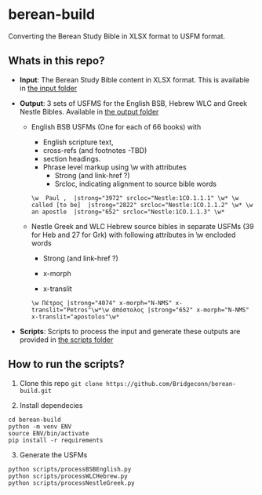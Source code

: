 # berean-build

Converting the Berean Study Bible in XLSX format to USFM format.

## Whats in this repo?

* **Input**: The Berean Study Bible content in XLSX format. This is available in [the input folder](./input)

* **Output**: 3 sets of USFMS for the English BSB, Hebrew WLC and Greek Nestle Bibles. Available in [the output folder](./output) 
	* English BSB USFMs (One for each of 66 books) with  
		* English scripture text,  
		* cross-refs (and footnotes -TBD)  
		* section headings.  
		* Phrase level markup using \w with attributes  
			* Strong (and link-href ?) 
			* Srcloc, indicating alignment to source bible words 

		```
		\w  Paul ,  |strong="3972" srcloc="Nestle:1CO.1.1.1" \w* \w  called [to be]  |strong="2822" srcloc="Nestle:1CO.1.1.2" \w* \w  an apostle  |strong="652" srcloc="Nestle:1CO.1.1.3" \w* 
		```

	* Nestle Greek and WLC Hebrew source bibles in separate USFMs (39 for Heb and 27 for Grk) with following attributes in \w encloded words 

		* Strong (and link-href ?) 

		* x-morph 

		* x-translit 

		```
		\w Πέτρος |strong="4074" x-morph="N-NMS" x-translit="Petros"\w*\w ἀπόστολος |strong="652" x-morph="N-NMS" x-translit="apostolos"\w* 
		```
* **Scripts**: Scripts to process the input and generate these outputs are provided in [the scripts folder](./scripts)

## How to run the scripts?

1. Clone this repo
`git clone https://github.com/Bridgeconn/berean-build.git`

2. Install dependecies

```
cd berean-build
python -m venv ENV
source ENV/bin/activate
pip install -r requirements
```
3. Generate the USFMs

```
python scripts/processBSBEnglish.py
python scripts/processWLCHebrew.py
python scripts/processNestleGreek.py 
```
